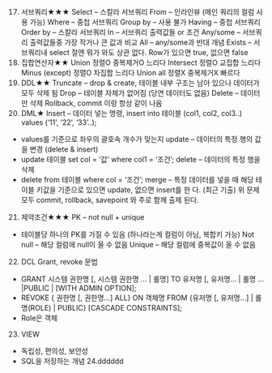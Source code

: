 17. 서브쿼리★★★
Select – 스칼라 서브쿼리
From – 인라인뷰 (메인 쿼리의 컬럼 사용 가능)
Where – 중첩 서브쿼리
Group by – 사용 불가
Having – 중첩 서브쿼리
Order by – 스칼라 서브쿼리
In – 서브쿼리 출력값들 or 조건
Any/some – 서브쿼리 출력값들중 가장 작거나 큰 값과 비교
All – any/some과 반대 개념
Exists – 서브쿼리내 select 절엔 뭐가 와도 상관 없다. Row가 있으면 true, 없으면 false
18. 집합연산자★★
Union 정렬O 중복제거O 느리다
Intersect 정렬O 교집합 느리다
Minus (except) 정렬O 차집합 느리다
Union all 정렬X 중복제거X 빠르다
19. DDL★★
Truncate – drop & create, 테이블 내부 구조는 남아 있으나 데이터가 모두 삭제 됨
Drop – 테이블 자체가 없어짐 (당연 데이터도 없음)
Delete – 데이터만 삭제
Rollback, commit 이랑 항상 같이 나옴
20. DML★
Insert – 데이터 넣는 명령, insert into 테이블 (col1, col2, col3..) values (‘11’, ‘22’, ‘33’..);
- values를 기준으로 좌우의 괄호속 개수가 맞는지
update – 데이터의 특정 행의 값을 변경 (delete & insert)
- update 테이블 set col = ‘값’ where col1 = ‘조건’;
delete – 데이터의 특정 행을 삭제
- delete from 테이블 where col = ‘조건’;
merge – 특정 데이터를 넣을 때 해당 테이블 키값을 기준으로 있으면 update, 없으면 insert를 한
다. (최근 기출)
위 문제 모두 commit, rollback, savepoint 와 주로 함께 출제 된다.
21. 제약조건★★★
PK – not null + unique
- 테이블당 하나의 PK를 가질 수 있음 (하나라는게 컬럼이 아님, 복합키 가능)
Not null – 해당 컬럼에 null이 올 수 없음
Unique – 해당 컬럼에 중복값이 올 수 없음
22. DCL
Grant, revoke 문법
- GRANT 시스템 권한명 [, 시스템 권한명 ... | 롤명] TO 유저명 [, 유저명... | 롤명 ... 
|PUBLIC | [WITH ADMIN OPTION];
- REVOKE { 권한명 [, 권한명...] ALL} ON 객체명 FROM {유저명 [, 유저명...] | 롤명(ROLE) | 
PUBLIC} [CASCADE CONSTRAINTS];
- Role은 객체
23. VIEW
- 독립성, 편의성, 보안성
- SQL을 저장하는 개념
24.dddddd
